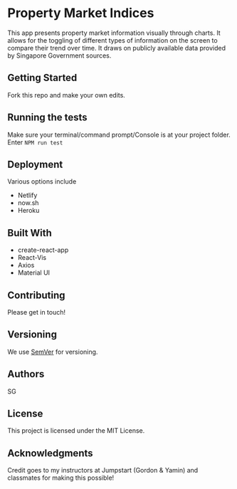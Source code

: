 # Property Market Indices

This app presents property market information visually through charts. It allows for the toggling of different types of information on the screen to compare their trend over time. It draws on publicly available data provided by Singapore Government sources.

## Getting Started

Fork this repo and make your own edits.

## Running the tests

Make sure your terminal/command prompt/Console is at your project folder.
Enter `NPM run test`

## Deployment

Various options include
- Netlify
- now.sh
- Heroku

## Built With
- create-react-app
- React-Vis
- Axios
- Material UI

## Contributing

Please get in touch!

## Versioning

We use [SemVer](http://semver.org/) for versioning. 

## Authors

SG

## License

This project is licensed under the MIT License.

## Acknowledgments

Credit goes to my instructors at Jumpstart (Gordon & Yamin) and classmates for making this possible!